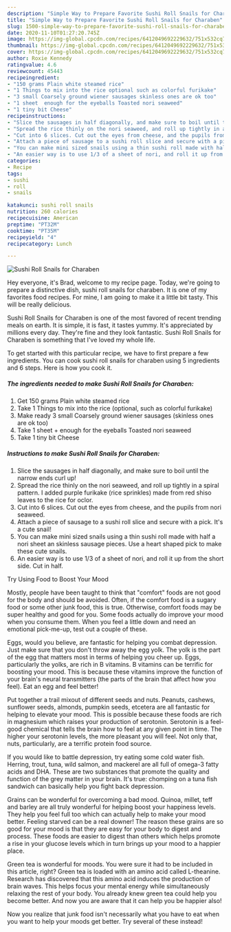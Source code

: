 ```yaml
---
description: "Simple Way to Prepare Favorite Sushi Roll Snails for Charaben"
title: "Simple Way to Prepare Favorite Sushi Roll Snails for Charaben"
slug: 1500-simple-way-to-prepare-favorite-sushi-roll-snails-for-charaben
date: 2020-11-10T01:27:20.745Z
image: https://img-global.cpcdn.com/recipes/6412049692229632/751x532cq70/sushi-roll-snails-for-charaben-recipe-main-photo.jpg
thumbnail: https://img-global.cpcdn.com/recipes/6412049692229632/751x532cq70/sushi-roll-snails-for-charaben-recipe-main-photo.jpg
cover: https://img-global.cpcdn.com/recipes/6412049692229632/751x532cq70/sushi-roll-snails-for-charaben-recipe-main-photo.jpg
author: Roxie Kennedy
ratingvalue: 4.6
reviewcount: 45443
recipeingredient:
- "150 grams Plain white steamed rice"
- "1 Things to mix into the rice optional such as colorful furikake"
- "3 small Coarsely ground wiener sausages skinless ones are ok too"
- "1 sheet  enough for the eyeballs Toasted nori seaweed"
- "1 tiny bit Cheese"
recipeinstructions:
- "Slice the sausages in half diagonally, and make sure to boil until the narrow ends curl up!"
- "Spread the rice thinly on the nori seaweed, and roll up tightly in a spiral pattern. I added purple furikake (rice sprinkles) made from red shiso leaves to the rice for oclor."
- "Cut into 6 slices. Cut out the eyes from cheese, and the pupils from nori seaweed."
- "Attach a piece of sausage to a sushi roll slice and secure with a pick. It&#39;s a cute snail!"
- "You can make mini sized snails using a thin sushi roll made with half a nori sheet an skinless sausage pieces. Use a heart shaped pick to make these cute snails."
- "An easier way is to use 1/3 of a sheet of nori, and roll it up from the short side. Cut in half."
categories:
- Recipe
tags:
- sushi
- roll
- snails

katakunci: sushi roll snails 
nutrition: 260 calories
recipecuisine: American
preptime: "PT32M"
cooktime: "PT35M"
recipeyield: "4"
recipecategory: Lunch

---
```



![Sushi Roll Snails for Charaben](https://img-global.cpcdn.com/recipes/6412049692229632/751x532cq70/sushi-roll-snails-for-charaben-recipe-main-photo.jpg)

Hey everyone, it's Brad, welcome to my recipe page. Today, we're going to prepare a distinctive dish, sushi roll snails for charaben. It is one of my favorites food recipes. For mine, I am going to make it a little bit tasty. This will be really delicious.

Sushi Roll Snails for Charaben is one of the most favored of recent trending meals on earth. It is simple, it is fast, it tastes yummy. It's appreciated by millions every day. They're fine and they look fantastic. Sushi Roll Snails for Charaben is something that I've loved my whole life.




To get started with this particular recipe, we have to first prepare a few ingredients. You can cook sushi roll snails for charaben using 5 ingredients and 6 steps. Here is how you cook it.

<!--inarticleads1-->

##### The ingredients needed to make Sushi Roll Snails for Charaben:

1. Get 150 grams Plain white steamed rice
1. Take 1 Things to mix into the rice (optional, such as colorful furikake)
1. Make ready 3 small Coarsely ground wiener sausages (skinless ones are ok too)
1. Take 1 sheet + enough for the eyeballs Toasted nori seaweed
1. Take 1 tiny bit Cheese




<!--inarticleads2-->

##### Instructions to make Sushi Roll Snails for Charaben:

1. Slice the sausages in half diagonally, and make sure to boil until the narrow ends curl up!
1. Spread the rice thinly on the nori seaweed, and roll up tightly in a spiral pattern. I added purple furikake (rice sprinkles) made from red shiso leaves to the rice for oclor.
1. Cut into 6 slices. Cut out the eyes from cheese, and the pupils from nori seaweed.
1. Attach a piece of sausage to a sushi roll slice and secure with a pick. It&#39;s a cute snail!
1. You can make mini sized snails using a thin sushi roll made with half a nori sheet an skinless sausage pieces. Use a heart shaped pick to make these cute snails.
1. An easier way is to use 1/3 of a sheet of nori, and roll it up from the short side. Cut in half.




Try Using Food to Boost Your Mood


Mostly, people have been taught to think that "comfort" foods are not good for the body and should be avoided. Often, if the comfort food is a sugary food or some other junk food, this is true. Otherwise, comfort foods may be super healthy and good for you. Some foods actually do improve your mood when you consume them. When you feel a little down and need an emotional pick-me-up, test out a couple of these.

Eggs, would you believe, are fantastic for helping you combat depression. Just make sure that you don't throw away the egg yolk. The yolk is the part of the egg that matters most in terms of helping you cheer up. Eggs, particularly the yolks, are rich in B vitamins. B vitamins can be terrific for boosting your mood. This is because these vitamins improve the function of your brain's neural transmitters (the parts of the brain that affect how you feel). Eat an egg and feel better!

Put together a trail mixout of different seeds and nuts. Peanuts, cashews, sunflower seeds, almonds, pumpkin seeds, etcetera are all fantastic for helping to elevate your mood. This is possible because these foods are rich in magnesium which raises your production of serotonin. Serotonin is a feel-good chemical that tells the brain how to feel at any given point in time. The higher your serotonin levels, the more pleasant you will feel. Not only that, nuts, particularly, are a terrific protein food source.

If you would like to battle depression, try eating some cold water fish. Herring, trout, tuna, wild salmon, and mackerel are all full of omega-3 fatty acids and DHA. These are two substances that promote the quality and function of the grey matter in your brain. It's true: chomping on a tuna fish sandwich can basically help you fight back depression. 

Grains can be wonderful for overcoming a bad mood. Quinoa, millet, teff and barley are all truly wonderful for helping boost your happiness levels. They help you feel full too which can actually help to make your mood better. Feeling starved can be a real downer! The reason these grains are so good for your mood is that they are easy for your body to digest and process. These foods are easier to digest than others which helps promote a rise in your glucose levels which in turn brings up your mood to a happier place.

Green tea is wonderful for moods. You were sure it had to be included in this article, right? Green tea is loaded with an amino acid called L-theanine. Research has discovered that this amino acid induces the production of brain waves. This helps focus your mental energy while simultaneously relaxing the rest of your body. You already knew green tea could help you become better. And now you are aware that it can help you be happier also!

Now you realize that junk food isn't necessarily what you have to eat when you want to help your moods get better. Try several of these instead!

